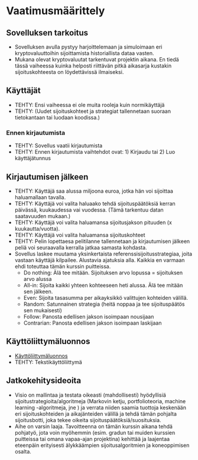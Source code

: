 # Vaatimusmäärittely
## Sovelluksen tarkoitus
 * Sovelluksen avulla pystyy harjoittelemaan ja simuloimaan eri kryptovaluuttoihin sijoittamista historiallista dataa vasten.
 * Mukana olevat kryptovaluutat tarkentuvat projektin aikana. En tiedä tässä vaiheessa kuinka helposti riittävän pitkä aikasarja kustakin sijoituskohteesta on löydettävissä ilmaiseksi.
 
## Käyttäjät
* TEHTY: Ensi vaiheessa ei ole muita rooleja kuin normikäyttäjä 
* TEHTY: (Uudet sijoituskohteet ja strategiat tallennetaan suoraan tietokantaan tai luodaan koodissa.)

### Ennen kirjautumista
* TEHTY: Sovellus vaatii kirjautumista
* TEHTY: Ennen kirjautumista vaihtehdot ovat: 1) Kirjaudu tai 2) Luo käyttäjätunnus

## Kirjautumisen jälkeen
* TEHTY: Käyttäjä saa alussa miljoona euroa, jotka hän voi sijoittaa haluamallaan tavalla.
* TEHTY: Käyttäjä voi valita haluaako tehdä sijoituspäätöksiä kerran päivässä, kuukaudessa vai vuodessa. (Tämä tarkentuu datan saatavuuden mukaan.)
* TEHTY: Käyttäjä voi valita haluamansa sijoitusjakson pituuden (x kuukautta/vuotta).
* TEHTY: Käyttäjä voi valita haluamansa sijoituskohteet 
* TEHTY: Pelin lopettaesa pelitilanne tallennetaan ja kirjautumisen jälkeen peliä voi seuraavalla kerralla jatkaa samasta kohdasta. 
* Sovellus laskee muutama yksinkertaista referenssisijoitusstrategiaa, joita vastaan käyttäjä kilpailee. Alustavia ajatuksia alla. Kaikkia en varmaan ehdi toteuttaa tämän kurssin puitteissa.
  * Do nothing: Älä tee mitään. Sijoituksen arvo lopussa = sijoituksen arvo alussa
  * All-in: Sijoita kaikki yhteen kohteeseen heti alussa. Älä tee mitään sen jälkeen.
  * Even: Sijoita tasasumma per aikayksikkö valittujen kohteiden välillä.
  * Random: Satunnainen strategia (heitä noppaa ja tee sijoituspäätös sen mukaisesti)
  * Follow: Panosta edellisen jakson isoimpaan nousijaan
  * Contrarian: Panosta edellisen jakson isoimpaan laskijaan


## Käyttöliittymäluonnos
 * [Käyttöliittymäluonnos](https://github.com/ramipiik/ot-harjoitustyo/blob/main/dokumentaatio/K%C3%A4ytt%C3%B6liittym%C3%A4luonnos.pdf)
 * TEHTY: Tekstikäyttöliittymä

## Jatkokehitysideoita
* Visio on mallintaa ja testata oikeasti (mahdollisesti) hyödyllisiä sijoitustrategioita/algoritmeja (Markovin ketju, portfolioteoria, machine learning -algoritmeja, jne ) ja verrata niiden saamia tuottoja keskenään eri sijoituskohteiden ja aikajänteiden välillä ja tehdä tämän pohjalta sijoitusbotti, joka tekee oikeita sijoituspäätöksiä/suosituksia.
* Aihe on varsin laaja. Tavoitteenna on tämän kurssin aikana tehdä pohjatyö, jota voin myöhemmin (esim. gradun tai muiden kurssien puitteissa tai omana vapaa-ajan projektina) kehittää ja laajentaa eteenpäin erityisesti älykkäämpien sijoitusalgoritmien ja koneoppimisen osalta. 
